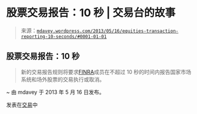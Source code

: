 <!--yml

类别：未分类

日期：2024 年 5 月 18 日 06:25:13

-->

# 股票交易报告：10 秒 | 交易台的故事

> 来源：[`mdavey.wordpress.com/2013/05/16/equities-transaction-reporting-10-seconds/#0001-01-01`](https://mdavey.wordpress.com/2013/05/16/equities-transaction-reporting-10-seconds/#0001-01-01)

## 股票交易报告：10 秒

> 新的交易报告规则将要求[FINRA](http://www.tradersmagazine.com/news/10-second-rule-adopted-reporting-transactions-111198-1.html)成员在不超过 10 秒的时间内报告国家市场系统和场外股票的交易执行或取消。

~ 由 mdavey 于 2013 年 5 月 16 日发布。

发表在[交易](https://mdavey.wordpress.com/category/trading/)中
